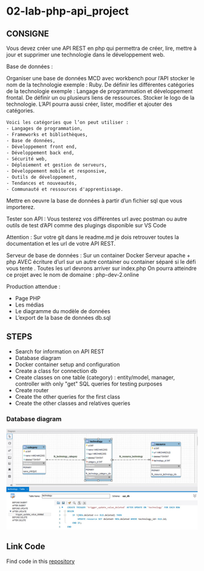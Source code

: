 # 02-lab-php-api_project

## CONSIGNE

Vous devez créer une API REST en php qui permettra de créer, lire, mettre à jour et supprimer une technologie dans le développement web.

Base de données :

Organiser une base de données MCD avec workbench pour l’API stocker le nom de la technologie exemple : Ruby. 
De définir les différentes catégories de la technologie exemple : Langage de programmation et développement frontal. 
De définir un ou plusieurs liens de ressources. 
Stocker le logo de la technologie.
L’API pourra aussi créer, lister, modifier et ajouter des catégories.
    
    Voici les catégories que l’on peut utiliser :
    - Langages de programmation, 
    - Frameworks et bibliothèques, 
    - Base de données, 
    - Développement front end, 
    - Développement back end, 
    - Sécurité web, 
    - Déploiement et gestion de serveurs, 
    - Développement mobile et responsive, 
    - Outils de développement,
    - Tendances et nouveautés,
    - Communauté et ressources d'apprentissage.

Mettre en oeuvre la base de données à partir d’un fichier sql que vous importerez.

Tester son API :
Vous testerez vos différentes url avec postman ou autre outils de test d’API comme des plugings disponible sur VS Code

Attention :
Sur votre git dans le readme.md je dois retrouver toutes la documentation et les url de votre API REST.

Serveur de base de données : 
Sur un container Docker Serveur apache + php AVEC écriture d’url sur un autre container ou container séparé si le défi vous tente . Toutes les url devrons arriver sur index.php
On pourra atteindre ce projet avec le nom de domaine : php-dev-2.online

Production attendue :
- Page PHP
- Les médias
- Le diagramme du modèle de données
- L’export de la base de données db.sql

## STEPS

- Search for information on API REST
- Database diagram
- Docker container setup and configuration
- Create a class for connection db
- Create classes on one table (category) : entity/model, manager, controller with only "get" SQL queries for testing purposes
- Create router
- Create the other queries for the first class
- Create the other classes and relatives queries

### Database diagram

<img src="api_db_diagram.jpg" alt="Database diagram">

## Link Code
Find code in this <a href ="https://github.com/JoeWebDev70/02-lab-php-api">repository</a>
